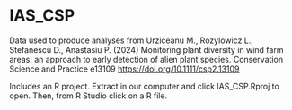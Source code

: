 # IAS_CSP
Data used to produce analyses from Urziceanu M., Rozylowicz L., Stefanescu D., Anastasiu P. (2024) Monitoring plant diversity in wind farm areas: an approach to early detection of alien plant species. Conservation Science and Practice e13109
https://doi.org/10.1111/csp2.13109

Includes an R project. Extract in our computer and click IAS_CSP.Rproj to open. Then, from R Studio click on a R file.
